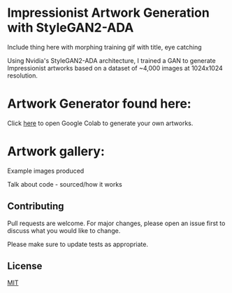 # Impressionist Artwork Generation with StyleGAN2-ADA

Include thing here with morphing training gif with title, eye catching

Using Nvidia's StyleGAN2-ADA architecture, I trained a GAN to generate Impressionist artworks based on a dataset of ~4,000 images at 1024x1024 resolution. 

# Artwork Generator found here:

Click [here](https://colab.research.google.com/drive/1rmR026gTGRpxITKUvDGvfH_gi7zC2Bq7?usp=sharing) to open Google Colab to generate your own artworks. 

# Artwork gallery:

Example images produced

Talk about code - sourced/how it works

## Contributing
Pull requests are welcome. For major changes, please open an issue first to discuss what you would like to change.

Please make sure to update tests as appropriate.

## License
[MIT](https://choosealicense.com/licenses/mit/)
